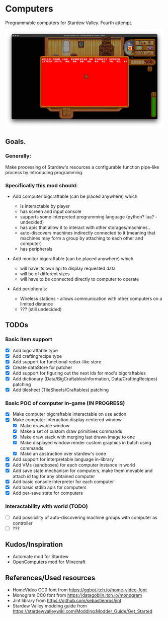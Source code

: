 # Computers

Programmable computers for Stardew Valley. Fourth attempt.

![title](https://github.com/nk2IsHere/computersng/blob/main/Docs/Readme/Title.png?raw=true)

## Goals.

### Generally:

Make processing of Stardew's resources a configurable function pipe-like process by introducing programming.

### Specifically this mod should:

- Add computer bigcraftable (can be placed anywhere) which
    - is interactable by player
    - has screen and input console
    - supports some interpreted programming language (python? lua? - undecided)
    - has apis that allow it to interact with other storages/machines..
    - auto-discovers machines indirectly connected to it (meaning that machines may form a group by attaching to each other and computer)
    - has peripherals


- Add monitor bigcraftable (can be placed anywhere) which
    - will have its own api to display requested data
    - will be of different sizes
    - will have to be connected directly to computer to operate


- Add peripherals:
    - Wireless stations - allows communication with other computers on a limited distance
    - ??? (still undecided)

## TODOs

### Basic item support

- [x] Add bigcraftable type
- [x] Add craftingrecipe type
- [x] Add support for functional redux-like store
- [x] Create dataStore for patcher
- [x] Add support for figuring out the next ids for mod's bigcraftables
- [x] Add dictionary (Data/BigCraftablesInformation, Data/CraftingRecipes) patching
- [x] Add tilesheet (TileSheets/Craftables) patching

### Basic POC of computer in-game (IN PROGRESS)

- [x] Make computer bigcraftable interactable on use action
- [x] Make computer interaction display centered window
    - [x] Make drawable window
    - [x] Make a set of custom draw primitives commands
    - [x] Make draw stack with merging last drawn image to one
    - [x] Make displayed window render custom graphics in batch using commands
    - [x] Make an abstraction over stardew's code
- [x] Add support for interpretable language in-library
- [x] Add VMs (sandboxes) for each computer instance in world
- [x] Add save state mechanism for computers, make them movable and attach id tag for any obtained computer
- [x] Add basic console interpreter for each computer
- [x] Add basic stdlib apis for computers
- [x] Add per-save state for computers

### Interactability with world (TODO)

- [ ] Add possibility of auto-discovering machine groups with computer as controller
- [ ] ???

## Kudos/Inspiration

- Automate mod for Stardew
- OpenComputers mod for Minecraft

## References/Used resources

- HomeVideo CC0 font from https://ggbot.itch.io/home-video-font
- Monogram CC0 font from https://datagoblin.itch.io/monogram
- Jint library from https://github.com/sebastienros/jint
- Stardew Valley modding guide from https://stardewvalleywiki.com/Modding:Modder_Guide/Get_Started
